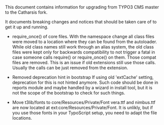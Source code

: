 This document contains information for upgrading from
TYPO3 CMS master to the Catharsis fork.

It documents breaking changes and notices that should
be taken care of to get it up and running.


* require_once() of core files.
With the namespace change all class files were moved to a
location where they can be found from the autoloader. While
old class names still work through an alias system, the
old class files were kept only for backwards compatibility to
not trigger a fatal in case someone calls require() or
require_once() on them. Those compat files are removed. This
is an issue if old extensions still use those calls. Usually
the calls can be just removed from the extension.


* Removed deprecation hint in bootstrap
If using old 'extCache' setting, deprecation for this is not hinted anymore.
Such code should be done in reports module and maybe handled by a wizard in
install tool, but it is not the scope of the bootstrap to check for such things.


* Move t3lib/fonts to core/Resources/Private/Font
vera.ttf and nimbus.ttf are now located at ext:core/Resources/Private/Font. It
is unlikly, but if you use those fonts in your TypoScript setup, you need
to adapt the file locations.
